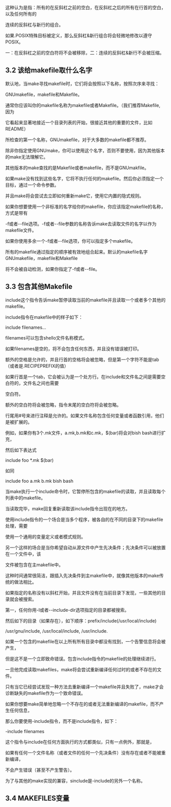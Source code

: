 
这种认为是指：所有的在反斜杠之前的空白，在反斜杠之后的所有在行首的空白，以及任何所有的

连续的反斜杠与新行的组合。

如果.POSIX特殊目标被定义，那么反斜杠&新行组合将会轻微地修改以遵守POSIX。

一：在反斜杠之前的空白符将不会被移除，二：连续的反斜杠&新行不会被压缩。

## 3.2 该给makefile取什么名字

默认地，当make寻找makefile时，它们将会按照以下名称，按照次序来寻找：

GNUmakefile，makefile和Makefile。

通常你应该叫你的makefile名称为makefile或者Makefile。（我们推荐Makefile, 因为

它看起来显著地接近一个目录列表的开始，很接近其他的重要的文件，比如README）

所检查的第一个名称，GNUmakefile，对于大多数的makefile都不推荐。

除非你指定使用GNUmake，你可以使用这个名字，否则不要使用，因为其他版本的make无法理解它。

其他版本的make查找的是Makefile或者makefile，而不是GNUmakfile。

如果make没有找到这些名字，它将不执行任何的makefile。然后你必须指定一个目标，通过一个命令参数。

并且make将会尝试去立即如何重新make它，使用它内置的隐式规则。

如果你想要使用一个非标准的名字给你的makefile，你应该指定makefile的名称，方式是带有

-f或者--file选项。-f或者--file参数的名称告诉make去读取文件的名字以作为makefile文件。

如果你使用多余一个-f或者--file选项，你可以指定多个makefile。

所有的makefile通过指定的顺序被有效地组合起来。默认的makefile名字GNUmakefile，makefile和Makefile

将不会被自动检测，如果你指定了-f或者--file。

## 3.3 包含其他Makefile

include这个指令告诉make暂停读取当前的makefile并且读取一个或者多个其他的makefile。

include指令在makefile中的样子如下：

include filenames...

filenames可以包含shello文件名称模式。

如果filenames是空的，将不会包含任何东西，并且没有错误被打印。

额外的空格是允许的，并且行首的空格将会被忽略，但是第一个字符不能是tab（或者是.RECIPEPREFIX的值）

如果行首是一个tab，它会被认为是一个处方行。在include和文件名之间是需要空白符的，文件名之间也需要

空白符。

额外的空白符将会被忽略，指令末尾的空白符将会被忽略。

行尾用#号来进行注释是允许的。如果文件名称包含任何变量或者函数引用，他们是被扩展的。

例如，如果你有3个.mk文件，a.mk,b.mk和c.mk，$(bar)将会对bish bash进行扩充，

然后如下表达式

include foo *.mk $(bar)

如同

include foo a.mk b.mk bish bash

当make执行一个include命令时，它暂停所包含的makefile的读取，并且读取每个列表中的makefile。

当读取完毕，make回复重新读取该include指令出现在的地方。

使用include指令的一个场合是当多个程序，被各自的在不同的目录下的makefile处理，需要

使用一个通用的变量定义或者模式规则。

另一个这样的场合是当你希望自动从源文件中产生先决条件；先决条件可以被放置在一个文件中，该

文件被包含在主makefile中。

这种时间通常很简洁，跟插入先决条件到主makefile中，就像其他版本的make传统的做法相比。

如果指定的名称没有以斜杠开始，并且文件没有在当前目录下发现，一些其他的目录就会被搜索。

第一，任何你用-I或者--include-dir选项指定的目录都被搜索。

然后如下的目录（如果存在），如下顺序：prefix/include(/usr/local/include)

/usr/gnu/include, /usr/local/include, /usr/include.

如果一个包含的makefile在以上所有所有目录中都没有找到，一个告警信息将会被产生，

但是这不是一个立即致命错误。包含include指令的makefile的处理继续进行。

一旦他完成读取makefiles，make将会尝试重新编译任何过时的或者不存在的文件。

只有当它已经尝试发现一种方法去重新编译一个makefile并且失败了，make才会诊断缺失的makefile作为一个致命错误。

如果你想要make简单地忽略一个不存在的或者无法重新编译的makefile，而不产生任何信息，

那么你要使用-include指令，而不是include指令，如下：

-include filenames

这个指令与include在任何方面执行的方式都类似，只有一点例外，那就是，

如果有任何一个文件名称（或者文件的任何一个先决条件）没有存在或者不能被重新编译，

不会产生错误（甚至不产生警告）。

为了与其他的make实现的兼容，sinclude是-include的另外一个名称。

## 3.4 MAKEFILES变量







































